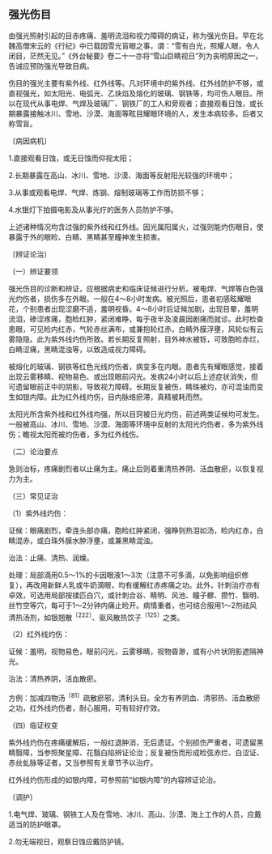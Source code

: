 ## 强光伤目

由强光照射引起的目赤疼痛、羞明流泪和视力障碍的病证，称为强光伤目。早在北魏高僧宋云的《行纪》中已载因雪光盲眼之事，谓：“雪有白光，照耀人眼，令人闭目，茫然无见。”《外台秘要》卷二十一亦将“雪山巨睛视日”列为丧明原因之一，告诫应预防强光导致目病。

伤目的强光主要有紫外线、红外线等。凡对环境中的紫外线、红外线防护不够，或直视强光，如太阳光、电弧光、乙炔焰及熔化的玻璃、钢铁等，均可伤人眼目。所以在现代从事电焊、气焊及玻璃厂、钢铁厂的工人和旁观者；直接观看日蚀，或长期暴露接触冰川、雪地、沙漠、海面等眩目耀眼环境的人，发生本病较多。后者又称雪盲。

〔病因病机〕

1.直接观看日蚀，或无日蚀而仰视太阳；

2.长期暴露在高山、冰川、雪地、沙漠、海面等反射阳光较强的环境中；

3.从事或观看电焊、气焊、炼钢、熔制玻璃等工作而防损不够；

4.水银灯下拍摄电影及从事光疗的医务人员防护不够。

上述诸种情况均含过强的紫外线和红外线。因光属阳属火，过强则能灼伤眼目，使暴露于外的眼睑、白睛、黑睛甚至瞳神发生损害。

〔辨证论治〕

（一）辨证要领

强光伤目的诊断和辨证，应根据病史和临床证候进行分析。被电焊、气焊等白色强光灼伤者，损伤多在外眼。一般在4〜8小时发病。被光照后，患者初感眩耀眼花，个别患者出现涩磨不适，羞明视昏。4〜8小时后证候加剧，出现目晕，羞明流泪，碜涩疼痛，胞睑红肿，紧闭难睁，每于夜半及凌晨因剧痛而就诊。此时检查患眼，可见睑内红赤，气轮赤丝满布，或兼抱轮红赤，白睛外膜浮壅，风轮似有云雾隐隐。此为紫外线灼伤所致。若长期反复照射，目外神水被铄，可致胞睑赤烂，白睛涩痛，黑睛混浊等，以致造成视力障碍。

被熔化的玻璃、钢铁等红色光线灼伤者，病变多在内眼。患者先有耀眼感觉，接着出现云雾移睛、视物易色、或出现眼前闪光。发病24小时以后上述症状消失，但可遗留眼前正中的阴影，导致视力障碍。长期反复被伤，睛珠被灼，亦可混浊而变生如银内障。此为红外线灼伤，目内脉络瘀滞，真精被耗而然。

太阳光所含紫外线和红外线均强，所以目窍被日光灼伤，前述两类证候均可发生。一般被高山、冰川、雪地、沙漠、海面等环境中反射的太阳光灼伤者，多为紫外线伤；瞻视太阳而被灼伤者，多为红外线伤。

（二）论治要点

急则治标，疼痛剧烈者以止痛为主。痛止后则着重清热养阴、活血散瘀，以恢复视力为主。

（三）常见证治

（1）紫外线灼伤：

证候：眼痛剧烈，牵连头部亦痛，胞睑红肿紧闭，强睁则热泪如汤，睑内红赤，白睛混赤，或白珠外膜水肿浮壅，或兼黑睛混浊。

治法：止痛、清热、润燥。

处理：局部滴用0.5〜1%的卡因眼液1〜3次（注意不可多滴，以免影响组织修复），再改用新鲜人乳或牛奶滴眼，均有缓解红赤疼痛之功。此外，针刺治疗亦有卓效，可选用局部按揉匹白穴，或针刺合谷、睛明、风池、瞳子髎、攒竹、翳明、丝竹空等穴，每可于1〜2分钟内痛止睑开。病情重者，也可结合服用1〜2剂祛风清热汤剂，如银翘散<sup>〔222〕</sup>、驱风散热饮子<sup>〔125〕</sup>之类。

（2）红外线灼伤：

证候：羞明，视物易色，眼前闪光，云雾移睛，视物昏渺，或有小片状阴影遮隔神光。

治法：清热养阴，活血散瘀。

方例：加减四物汤<sup>〔81〕</sup>疏散瘀邪，清利头目。全方有养阴血、清邪热、活血散瘀之功，红外线灼伤者，耐心服用，可有较好疗效。

（四）临证权变

紫外线灼伤在疼痛缓解后，一般红退肿消，无后遗证。个别损伤严重者，可遗留黑睛翳障，当参照聚星障、花翳白陷辨证论治；反复被伤而形成睑弦赤烂、白涩证、赤丝虬脉等证者，又当参照有关章节予以治疗。

红外线灼伤形成的如银内障，可参照前“如银内障”的内容辨证论治。

〔调护〕

1.电气焊、玻璃、钢铁工人及在雪地、冰川、高山、沙漠、海上工作的人员，应戴适当的防护眼罩。

2.勿无端视日，观察日蚀应戴防护镜。
